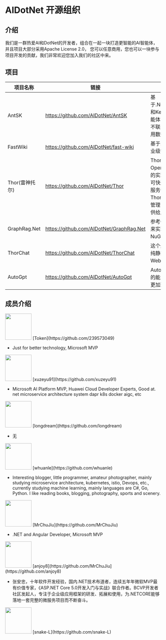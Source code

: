 # AIDotNet 开源组织

## 介绍

我们是一群热爱AI和DotNet的开发者，组合在一起一块打造更智能的AI智能体，并且项目大部分采用Apache License 2.0， 您可以任意商用，您也可以一块参与项目开发的贡献，我们非常欢迎您加入我们的社区中来。

## 项目

| 项目名称 | 链接                                  | 描述                                                         |
| -------- | ------------------------------------- | ------------------------------------------------------------ |
| AntSK    | https://github.com/AIDotNet/AntSK     | 基于.Net8+AntBlazor+SemanticKernel 和KernelMemory 打造的AI知识库/智能体，支持本地离线AI大模型。可以不联网离线运行。支持aspire观测应用数据 |
| FastWiki | https://github.com/AIDotNet/fast-wiki | 基于.NET8+React+LobeUI实现的企业级智能客服知识库             |
| Thor(雷神托尔) | https://github.com/AIDotNet/Thor | Thor提供了大部分的AI模型兼容OpenAI的接口格式，并且将所有模型的实现单独成类库打包成SDK使用，可快速使用入门，也可以使用Thor的服务部署成独立的AI中转服务， 在Thor中提供了基本的用户管理和权限管理，并且支持多模型转换，以便提供给服务OpenAI的API风格。 |
| GraphRag.Net | https://github.com/AIDotNet/GraphRag.Net | 参考GraphRag使用 Semantic Kernel 来实现的dotnet版本，可以使用NuGet开箱即用集成到项目中 |
| ThorChat | https://github.com/AIDotNet/ThorChat | 这个是移植lobechat，将next替换成纯静态项目，后台使用.NET 8提供WebApi支持 |
| AutoGpt | https://github.com/AIDotNet/AutoGpt | AutoGpt 智能推理SDK，利用AI本身的能力进行多次对话推理，回复效果更加理想，更智能。 |

## 成员介绍

<img height="85px" width="85px" src="https://avatars.githubusercontent.com/u/61819790?v=4" />
[Token](https://github.com/239573049)

- Just for better technology, Microsoft MVP

<img height="85px" width="85px" src="https://avatars.githubusercontent.com/u/26290929?v=4" />
[xuzeyu91](https://github.com/xuzeyu91)

-  Microsoft AI Platform MVP, Huawei Cloud Developer Experts, Good at. net microservice architecture system dapr k8s docker aigc, etc

<img height="85px" width="85px" src="https://avatars.githubusercontent.com/u/8108685?v=4" /> 
[longdream](https://github.com/longdream)

- 无

<img height="85px" width="85px" src="https://avatars.githubusercontent.com/u/2189761?v=4" /> 
[whuanle](https://github.com/whuanle)

- Interesting blogger, little programmer, amateur photographer, mainly studying microservice architecture, kubernetes, istio, Devops, etc., currently studying machine learning, mainly languages are C#, Go, Python. I like reading books, blogging, photography, sports and scenery.

<img height="85px" width="85px" src="https://avatars.githubusercontent.com/u/31230864?v=4" />
[MrChuJiu](https://github.com/MrChuJiu)

- .NET and Angular Developer, Microsoft MVP

<img height="85px" width="85px" src="https://avatars.githubusercontent.com/u/28941816?v=4" />
[anjoy8](https://github.com/MrChuJiu](https://github.com/anjoy8)

- 张安忠，十年软件开发经验，国内.NET技术布道者，连续五年年微软MVP最有价值专家，《ASP.NET Core 5.0开发入门与实战》联合作者。BCVP开发者社区发起人，专注于企业级应用框架的研发、拓展和使用，为.NETCORE能够落地一套完整的微服务项目而不断奋斗。

<img height="85px" width="85px" src="https://avatars.githubusercontent.com/u/49057777?v=4" />
[snake-L](https://github.com/snake-L)

